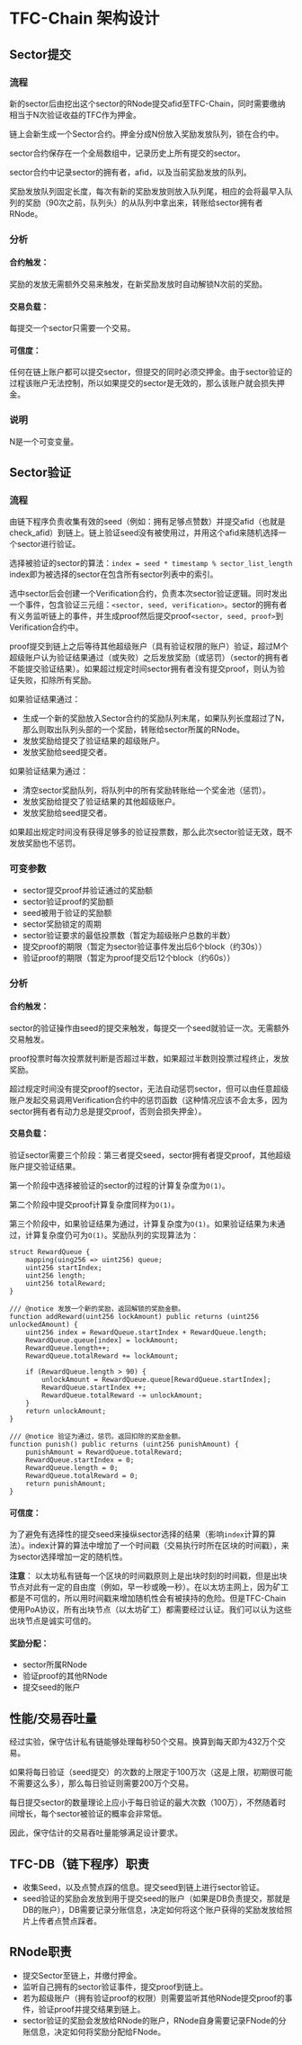 # TFC-Chain 架构设计

## Sector提交

### 流程

新的sector后由挖出这个sector的RNode提交afid至TFC-Chain，同时需要缴纳相当于N次验证收益的TFC作为押金。

链上会新生成一个Sector合约。押金分成N份放入奖励发放队列，锁在合约中。

sector合约保存在一个全局数组中，记录历史上所有提交的sector。

sector合约中记录sector的拥有者，afid，以及当前奖励发放的队列。

奖励发放队列固定长度，每次有新的奖励发放则放入队列尾，相应的会将最早入队列的奖励（90次之前，队列头）的从队列中拿出来，转账给sector拥有者RNode。

### 分析

#### 合约触发：

奖励的发放无需额外交易来触发，在新奖励发放时自动解锁N次前的奖励。

#### 交易负载：

每提交一个sector只需要一个交易。

#### 可信度：

任何在链上账户都可以提交sector，但提交的同时必须交押金。由于sector验证的过程该账户无法控制，所以如果提交的sector是无效的，那么该账户就会损失押金。

### 说明

N是一个可变变量。

## Sector验证

### 流程

由链下程序负责收集有效的seed（例如：拥有足够点赞数）并提交afid（也就是check_afid）到链上。链上验证seed没有被使用过，并用这个afid来随机选择一个sector进行验证。

选择被验证的sector的算法：`index = seed * timestamp % sector_list_length` index即为被选择的sector在包含所有sector列表中的索引。

选中sector后会创建一个Verification合约，负责本次sector验证逻辑。同时发出一个事件，包含验证三元组：`<sector, seed, verification>`。sector的拥有者有义务监听链上的事件，并生成proof然后提交proof`<sector, seed, proof>`到Verification合约中。

proof提交到链上之后等待其他超级账户（具有验证权限的账户）验证，超过M个超级账户认为验证结果通过（或失败）之后发放奖励（或惩罚）（sector的拥有者不能提交验证结果）。如果超过规定时间sector拥有者没有提交proof，则认为验证失败，扣除所有奖励。

如果验证结果通过：

- 生成一个新的奖励放入Sector合约的奖励队列末尾，如果队列长度超过了N，那么则取出队列头部的一个奖励，转账给sector所属的RNode。
- 发放奖励给提交了验证结果的超级账户。
- 发放奖励给seed提交者。

如果验证结果为通过：

- 清空sector奖励队列，将队列中的所有奖励转账给一个奖金池（惩罚）。
- 发放奖励给提交了验证结果的其他超级账户。
- 发放奖励给seed提交者。

如果超出规定时间没有获得足够多的验证投票数，那么此次sector验证无效，既不发放奖励也不惩罚。

### 可变参数

- sector提交proof并验证通过的奖励额
- sector验证proof的奖励额
- seed被用于验证的奖励额
- sector奖励锁定的周期
- sector验证要求的最低投票数（暂定为超级账户总数的半数）
- 提交proof的期限（暂定为sector验证事件发出后6个block（约30s））
- 验证proof的期限（暂定为proof提交后12个block（约60s））

### 分析

#### 合约触发：

sector的验证操作由seed的提交来触发，每提交一个seed就验证一次。无需额外交易触发。

proof投票时每次投票就判断是否超过半数，如果超过半数则投票过程终止，发放奖励。

超过规定时间没有提交proof的sector，无法自动惩罚sector，但可以由任意超级账户发起交易调用Verification合约中的惩罚函数（这种情况应该不会太多，因为sector拥有者有动力总是提交proof，否则会损失押金）。

#### 交易负载：

验证sector需要三个阶段：第三者提交seed，sector拥有者提交proof，其他超级账户提交验证结果。

第一个阶段中选择被验证的sector的过程的计算复杂度为`O(1)`。

第二个阶段中提交proof计算复杂度同样为`O(1)`。

第三个阶段中，如果验证结果为通过，计算复杂度为`O(1)`。如果验证结果为未通过，计算复杂度仍可为`O(1)`。奖励队列的实现算法为：

```solidity
struct RewardQueue {
	mapping(uing256 => uint256) queue;
	uint256 startIndex;
	uint256 length;
	uint256 totalReward;
}

/// @notice 发放一个新的奖励，返回解锁的奖励金额。
function addReward(uint256 lockAmount) public returns (uint256 unlockedAmount) {
	uint256 index = RewardQueue.startIndex + RewardQueue.length;
	RewardQueue.queue[index] = lockAmount;
	RewardQueue.length++;
	RewardQueue.totalReward += lockAmount;
	
	if (RewardQueue.length > 90) {
		unlockAmount = RewardQueue.queue[RewardQueue.startIndex];
		RewardQueue.startIndex ++;
		RewardQueue.totalReward -= unlockAmount;
	}
	return unlockAmount;
}

/// @notice 验证为通过，惩罚。返回扣除的奖励金额。
function punish() public returns (uint256 punishAmount) {
	punishAmount = RewardQueue.totalReward;
	RewardQueue.startIndex = 0;
	RewardQueue.length = 0;
	RewardQueue.totalReward = 0;
	return punishAmount;
}
```

#### 可信度：

为了避免有选择性的提交seed来操纵sector选择的结果（影响`index`计算的算法）。index计算的算法中增加了一个时间戳（交易执行时所在区块的时间戳），来为sector选择增加一定的随机性。

**注意**： 以太坊私有链每一个区块的时间戳原则上是出块时刻的时间戳，但是出块节点对此有一定的自由度（例如，早一秒或晚一秒）。在以太坊主网上，因为矿工都是不可信的，所以用时间戳来增加随机性会有被挟持的危险。但是TFC-Chain使用PoA协议，所有出块节点（以太坊矿工）都需要经过认证。我们可以认为这些出块节点是诚实可信的。

#### 奖励分配：

- sector所属RNode
- 验证proof的其他RNode
- 提交seed的账户

## 性能/交易吞吐量

经过实验，保守估计私有链能够处理每秒50个交易。换算到每天即为432万个交易。

如果将每日验证（seed提交）的次数的上限定于100万次（这是上限，初期很可能不需要这么多），那么每日验证则需要200万个交易。

每日提交sector的数量理论上应小于每日验证的最大次数（100万），不然随着时间增长，每个sector被验证的概率会非常低。

因此，保守估计的交易吞吐量能够满足设计要求。

## TFC-DB（链下程序）职责

- 收集Seed，以及点赞点踩的信息。提交seed到链上进行sector验证。
- seed验证的奖励会发放到用于提交seed的账户（如果是DB负责提交，那就是DB的账户），DB需要记录分账信息，决定如何将这个账户获得的奖励发放给照片上传者点赞点踩者。

## RNode职责

- 提交Sector至链上，并缴付押金。
- 监听自己拥有的sector验证事件，提交proof到链上。
- 若为超级账户（拥有验证proof的权限）则需要监听其他RNode提交proof的事件，验证proof并提交结果到链上。
- sector验证的奖励会发放给RNode的账户，RNode自身需要记录FNode的分账信息，决定如何将奖励分配给FNode。